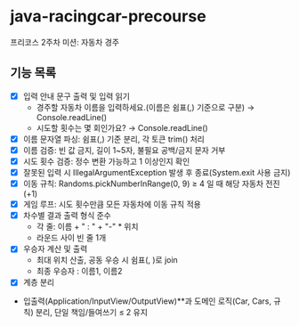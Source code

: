 # java-racingcar-precourse

프리코스 2주차 미션: 자동차 경주

## 기능 목록

- [x] 입력 안내 문구 출력 및 입력 읽기
  - 경주할 자동차 이름을 입력하세요.(이름은 쉼표(,) 기준으로 구분) → Console.readLine()
  - 시도할 횟수는 몇 회인가요? → Console.readLine()
- [x] 이름 문자열 파싱: 쉼표(,) 기준 분리, 각 토큰 trim() 처리
- [x] 이름 검증: 빈 값 금지, 길이 1~5자, 불필요 공백/금지 문자 거부
- [x] 시도 횟수 검증: 정수 변환 가능하고 1 이상인지 확인
- [x] 잘못된 입력 시 IllegalArgumentException 발생 후 종료(System.exit 사용 금지)
- [x] 이동 규칙: Randoms.pickNumberInRange(0, 9) ≥ 4 일 때 해당 자동차 전진(+1)
- [x] 게임 루프: 시도 횟수만큼 모든 자동차에 이동 규칙 적용
- [x] 차수별 결과 출력 형식 준수
  - 각 줄: 이름 + " : " + "-" * 위치
  - 라운드 사이 빈 줄 1개
- [x] 우승자 계산 및 출력
  - 최대 위치 산출, 공동 우승 시 쉼표(, )로 join
  - 최종 우승자 : 이름1, 이름2
- [x] 계층 분리
- 입출력(Application/InputView/OutputView)**과 도메인 로직(Car, Cars, 규칙) 분리, 단일 책임/들여쓰기 ≤ 2 유지